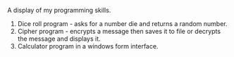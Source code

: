 A display of my programming skills.

1. Dice roll program - asks for a number die and returns a random number.
2. Cipher program - encrypts a message then saves it to file or decrypts the message and displays it.
3. Calculator program in a windows form interface.
